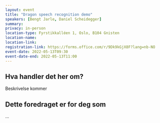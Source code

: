 ```yaml
---
layout: event
title: "Dragon speech recognition demo"
speakers: [Bengt Jarle, Daniel Scheidegger]
summary:
privacy: in-person
location-type: Fyrstikkalléen 1, Oslo, B104 Gnisten
location-name:
location-link:
registration-link: https://forms.office.com/r/9Dk9kGjX8F?lang=nb-NO
event-date: 2022-05-13T09:30
event-date-end: 2022-05-13T11:00
---
```

## Hva handler det her om?
Beskrivelse kommer

## Dette foredraget er for deg som
...
